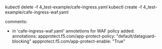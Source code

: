 
  kubectl delete -f 4_test-example/cafe-ingress.yaml
  kubectl create -f 4_test-example/cafe-ingress-waf.yaml

comments:
- in 'cafe-ingress-waf.yaml' annotetions for WAF policy added:
  annotations:
    appprotect.f5.com/app-protect-policy: "default/dataguard-blocking"
    appprotect.f5.com/app-protect-enable: "True"